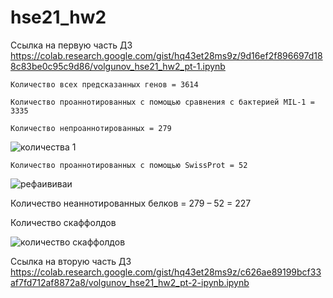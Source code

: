 # hse21_hw2

Ссылка на первую часть ДЗ
    https://colab.research.google.com/gist/hq43et28ms9z/9d16ef2f896697d188c83be0c95c9d86/volgunov_hse21_hw2_pt-1.ipynb
    
    Количество всех предсказанных генов = 3614
    
    Количество проаннотированных с помощью сравнения с бактерией MIL-1 = 3335
    
    Количество непроаннотированных = 279
    
   ![количества 1](https://user-images.githubusercontent.com/91056319/146686499-32afa5fb-0c75-4332-a4fe-1b8996c9d117.JPG)

    Количество проаннотированных с помощью SwissProt = 52
    
   ![рефаививаи](https://user-images.githubusercontent.com/91056319/146686644-dfefe99a-b036-43a2-a49e-6ca62ad6e3c9.JPG)
   
   Количество неаннотированных белков = 279 – 52 = 227
   
   
   Количество скаффолдов
   
   ![количество скаффолдов](https://user-images.githubusercontent.com/91056319/146689911-cbefceef-bf45-4246-a925-013ce222377d.JPG) 
    
    
Ссылка на вторую часть ДЗ
    https://colab.research.google.com/gist/hq43et28ms9z/c626ae89199bcf33af7fd712af8872a8/volgunov_hse21_hw2_pt-2-ipynb.ipynb

    
    
    
    
